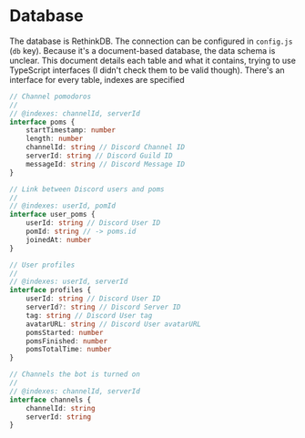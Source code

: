 # Database

The database is RethinkDB. The connection can be configured in `config.js` (`db` key). Because it's a document-based database, the data schema is unclear. This document details each table and what it contains, trying to use TypeScript interfaces (I didn't check them to be valid though). There's an interface for every table, indexes are specified

```ts
// Channel pomodoros
//
// @indexes: channelId, serverId
interface poms {
	startTimestamp: number
	length: number
	channelId: string // Discord Channel ID
	serverId: string // Discord Guild ID
	messageId: string // Discord Message ID
}

// Link between Discord users and poms
//
// @indexes: userId, pomId
interface user_poms {
	userId: string // Discord User ID
	pomId: string // -> poms.id
	joinedAt: number
}

// User profiles
//
// @indexes: userId, serverId
interface profiles {
	userId: string // Discord User ID
	serverId?: string // Discord Server ID
	tag: string // Discord User tag
	avatarURL: string // Discord User avatarURL
	pomsStarted: number
	pomsFinished: number
	pomsTotalTime: number
}

// Channels the bot is turned on
//
// @indexes: channelId, serverId
interface channels {
	channelId: string
	serverId: string
}
```
